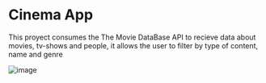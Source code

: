 # Cinema App
This proyect consumes the The Movie DataBase API to recieve data about movies, tv-shows and people,
it allows the user to filter by type of content, name and genre

![image](https://github.com/JuanF-Cano/cinema--app/assets/145953041/85b6c868-4f57-444d-a080-bc15fac1a8fc)
